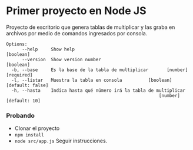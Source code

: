 # Primer proyecto en Node JS

Proyecto de escritorio que genera tablas de multiplicar y las graba en archivos por medio de comandos ingresados por consola.
```
Options:
      --help     Show help                                             [boolean]
      --version  Show version number                                   [boolean]
  -b, --base     Es la base de la tabla de multiplicar       [number] [required]
  -l, --listar   Muestra la tabla en consola          [boolean] [default: false]
  -h, --hasta    Indica hasta qué número irá la tabla de multiplicar
                                                          [number] [default: 10]
```

### Probando

- Clonar el proyecto
- `npm install`
- `node src/app.js` Seguir instrucciones.

